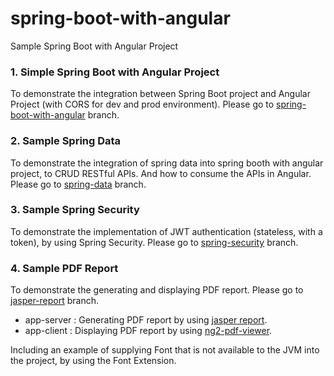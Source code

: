 # spring-boot-with-angular
Sample Spring Boot with Angular Project


### 1. Simple Spring Boot with Angular Project
To demonstrate the integration between Spring Boot project and Angular Project (with CORS for dev and prod environment). Please go to [spring-boot-with-angular](https://github.com/kritdev/spring-boot-with-angular/tree/spring-boot-with-angular) branch.


### 2. Sample Spring Data
To demonstrate the integration of spring data into spring booth with angular project, to CRUD RESTful APIs. And how to consume the APIs in Angular. Please go to [spring-data](https://github.com/kritdev/spring-boot-with-angular/tree/spring-data) branch.


### 3. Sample Spring Security
To demonstrate the implementation of JWT authentication (stateless, with a token), by using Spring Security. Please go to [spring-security](https://github.com/kritdev/spring-boot-with-angular/tree/spring-security) branch.


### 4. Sample PDF Report
To demonstrate the generating and displaying PDF report. Please go to [jasper-report](https://github.com/kritdev/spring-boot-with-angular/tree/jasper-report) branch.
- app-server : Generating PDF report by using [jasper report](https://community.jaspersoft.com/project/jaspersoft-studio).
- app-client : Displaying PDF report by using [ng2-pdf-viewer](https://www.npmjs.com/package/ng2-pdf-viewer).

Including an example of supplying Font that is not available to the JVM into the project, by using the Font Extension.
